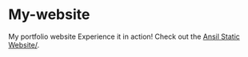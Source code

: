 # My-website
My portfolio website
Experience it in action! Check out the <a href="https://ansilbayan.github.io/My-website/" target="_blank">Ansil Static Website/</a>.
